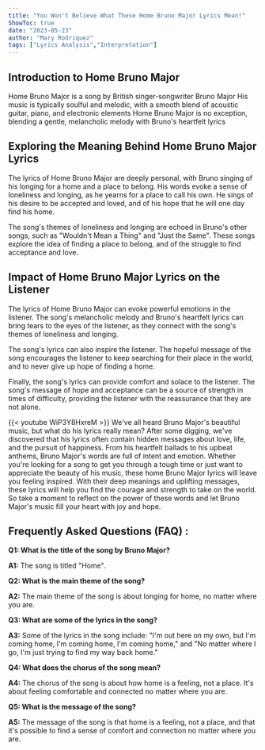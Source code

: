 ```yaml
---
title: "You Won't Believe What These Home Bruno Major Lyrics Mean!"
ShowToc: true 
date: "2023-05-23"
author: "Mary Rodriquez" 
tags: ["Lyrics Analysis","Interpretation"]
---
```

## Introduction to Home Bruno Major

Home Bruno Major is a song by British singer-songwriter Bruno Major His music is typically soulful and melodic, with a smooth blend of acoustic guitar, piano, and electronic elements Home Bruno Major is no exception, blending a gentle, melancholic melody with Bruno's heartfelt lyrics

## Exploring the Meaning Behind Home Bruno Major Lyrics

The lyrics of Home Bruno Major are deeply personal, with Bruno singing of his longing for a home and a place to belong. His words evoke a sense of loneliness and longing, as he yearns for a place to call his own. He sings of his desire to be accepted and loved, and of his hope that he will one day find his home.

The song's themes of loneliness and longing are echoed in Bruno's other songs, such as "Wouldn't Mean a Thing" and "Just the Same". These songs explore the idea of finding a place to belong, and of the struggle to find acceptance and love.

## Impact of Home Bruno Major Lyrics on the Listener

The lyrics of Home Bruno Major can evoke powerful emotions in the listener. The song's melancholic melody and Bruno's heartfelt lyrics can bring tears to the eyes of the listener, as they connect with the song's themes of loneliness and longing.

The song's lyrics can also inspire the listener. The hopeful message of the song encourages the listener to keep searching for their place in the world, and to never give up hope of finding a home.

Finally, the song's lyrics can provide comfort and solace to the listener. The song's message of hope and acceptance can be a source of strength in times of difficulty, providing the listener with the reassurance that they are not alone.

{{< youtube WiP3Y8HxreM >}} 
We've all heard Bruno Major's beautiful music, but what do his lyrics really mean? After some digging, we've discovered that his lyrics often contain hidden messages about love, life, and the pursuit of happiness. From his heartfelt ballads to his upbeat anthems, Bruno Major's words are full of intent and emotion. Whether you're looking for a song to get you through a tough time or just want to appreciate the beauty of his music, these home Bruno Major lyrics will leave you feeling inspired. With their deep meanings and uplifting messages, these lyrics will help you find the courage and strength to take on the world. So take a moment to reflect on the power of these words and let Bruno Major's music fill your heart with joy and hope.

## Frequently Asked Questions (FAQ) :
**Q1: What is the title of the song by Bruno Major?**

**A1:** The song is titled "Home".

**Q2: What is the main theme of the song?**

**A2:** The main theme of the song is about longing for home, no matter where you are.

**Q3: What are some of the lyrics in the song?**

**A3:** Some of the lyrics in the song include: "I'm out here on my own, but I'm coming home, I'm coming home, I'm coming home," and "No matter where I go, I'm just trying to find my way back home."

**Q4: What does the chorus of the song mean?**

**A4:** The chorus of the song is about how home is a feeling, not a place. It's about feeling comfortable and connected no matter where you are. 

**Q5: What is the message of the song?**

**A5:** The message of the song is that home is a feeling, not a place, and that it's possible to find a sense of comfort and connection no matter where you are.



